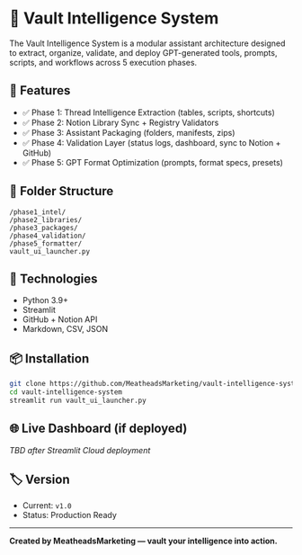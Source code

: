 # 🧠 Vault Intelligence System

The Vault Intelligence System is a modular assistant architecture designed to extract, organize, validate, and deploy GPT-generated tools, prompts, scripts, and workflows across 5 execution phases.

## 🚀 Features

- ✅ Phase 1: Thread Intelligence Extraction (tables, scripts, shortcuts)
- ✅ Phase 2: Notion Library Sync + Registry Validators
- ✅ Phase 3: Assistant Packaging (folders, manifests, zips)
- ✅ Phase 4: Validation Layer (status logs, dashboard, sync to Notion + GitHub)
- ✅ Phase 5: GPT Format Optimization (prompts, format specs, presets)

## 📂 Folder Structure

```
/phase1_intel/
/phase2_libraries/
/phase3_packages/
/phase4_validation/
/phase5_formatter/
vault_ui_launcher.py
```

## 🧩 Technologies

- Python 3.9+
- Streamlit
- GitHub + Notion API
- Markdown, CSV, JSON

## 📦 Installation

```bash
git clone https://github.com/MeatheadsMarketing/vault-intelligence-system.git
cd vault-intelligence-system
streamlit run vault_ui_launcher.py
```

## 🌐 Live Dashboard (if deployed)

_TBD after Streamlit Cloud deployment_

## 🏷️ Version

- Current: `v1.0`
- Status: Production Ready

---
**Created by MeatheadsMarketing — vault your intelligence into action.**

